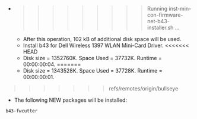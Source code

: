 * >>>>>>>>> Running inst-min-con-firmware-net-b43-installer.sh ...
  * After this operation, 102 kB of additional disk space will be used.
  * Install b43 for Dell Wireless 1397 WLAN Mini-Card Driver.
<<<<<<< HEAD
  * Disk size = 1352760K. Space Used = 37732K. Runtime = 00:00:00:04.
=======
  * Disk size = 1343528K. Space Used = 37728K. Runtime = 00:00:00:01.
>>>>>>> refs/remotes/origin/bullseye
  * The following NEW packages will be installed:
  ```bash
b43-fwcutter
  ```

